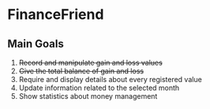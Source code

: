 # FinanceFriend

## Main Goals
  1. ~~Record and manipulate gain and loss values~~
  2. ~~Give the total balance of gain and loss~~
  3. Require and display details about every registered value
  4. Update information related to the selected month
  5. Show statistics about money management


